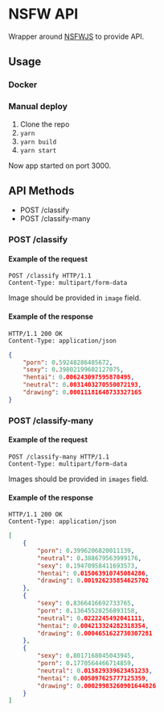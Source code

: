 # NSFW API

Wrapper around [NSFWJS](https://github.com/infinitered/nsfwjs) to provide API.

## Usage

### Docker



### Manual deploy

1. Clone the repo
2. `yarn`
3. `yarn build`
4. `yarn start`

Now app started on port 3000.

## API Methods

- POST /classify
- POST /classify-many

### POST /classify

#### Example of the request

```http request
POST /classify HTTP/1.1
Content-Type: multipart/form-data
```

Image should be provided in `image` field.

#### Example of the response

```
HTTP/1.1 200 OK
Content-Type: application/json
```
```json
{
    "porn": 0.59248286485672,
    "sexy": 0.39802199602127075,
    "hentai": 0.006243097595870495,
    "neutral": 0.0031403270550072193,
    "drawing": 0.00011181648733327165
}
```

### POST /classify-many

#### Example of the request

```http request
POST /classify-many HTTP/1.1
Content-Type: multipart/form-data
```

Images should be provided in `images` field.

#### Example of the response

```
HTTP/1.1 200 OK
Content-Type: application/json
```
```json
[
    {
        "porn": 0.3996206820011139,
        "neutral": 0.388679563999176,
        "sexy": 0.19470958411693573,
        "hentai": 0.015063910745084286,
        "drawing": 0.001926235854625702
    },
    {
        "sexy": 0.8366416692733765,
        "porn": 0.13645528256893158,
        "neutral": 0.0222245492041111,
        "hentai": 0.004213324282318354,
        "drawing": 0.0004651622730307281
    },
    {
        "sexy": 0.8017168045043945,
        "porn": 0.1770564466714859,
        "neutral": 0.015829339623451233,
        "hentai": 0.005097625777125359,
        "drawing": 0.00029983260901644826
    }
]
```
